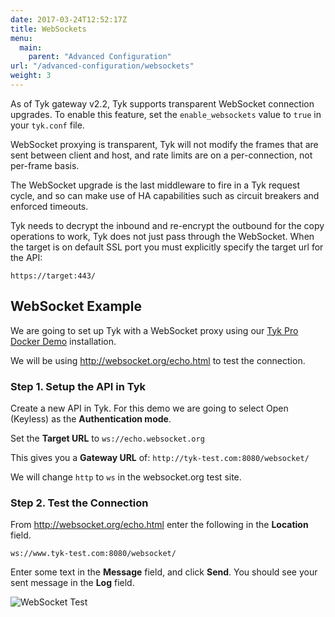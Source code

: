 ```yaml
---
date: 2017-03-24T12:52:17Z
title: WebSockets
menu: 
  main:
    parent: "Advanced Configuration"
url: "/advanced-configuration/websockets"
weight: 3 
---
```


As of Tyk gateway v2.2, Tyk supports transparent WebSocket connection upgrades. To enable this feature, set the `enable_websockets` value to `true` in your `tyk.conf` file.

WebSocket proxying is transparent, Tyk will not modify the frames that are sent between client and host, and rate limits are on a per-connection, not per-frame basis.

The WebSocket upgrade is the last middleware to fire in a Tyk request cycle, and so can make use of HA capabilities such as circuit breakers and enforced timeouts.

Tyk needs to decrypt the inbound and re-encrypt the outbound for the copy operations to work, Tyk does not just pass through the WebSocket. When the target is on default SSL port you must explicitly specify the target url for the API:

```{.copyWrapper}
https://target:443/
```

## WebSocket Example

We are going to set up Tyk with a WebSocket proxy using our [Tyk Pro Docker Demo](https://github.com/TykTechnologies/tyk-pro-docker-demo) installation.

We will be using http://websocket.org/echo.html to test the connection.

### Step 1. Setup the API in Tyk

Create a new API in Tyk. For this demo we are going to select Open (Keyless) as the **Authentication mode**.

Set the **Target URL** to `ws://echo.websocket.org`

This gives you a **Gateway URL** of: `http://tyk-test.com:8080/websocket/`

We will change `http` to `ws` in the websocket.org test site.

### Step 2. Test the Connection

From http://websocket.org/echo.html enter the following in the **Location** field.

`ws://www.tyk-test.com:8080/websocket/`

Enter some text in the **Message** field, and click **Send**. You should see your sent message in the **Log** field.

![WebSocket Test][1]








[1]: /docs/img/dashboard/system-management/websocket_test.png






